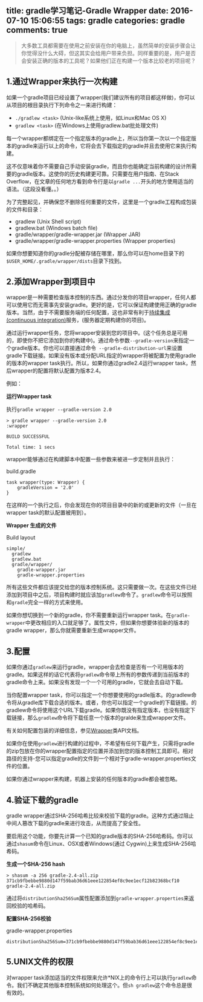 title: gradle学习笔记-Gradle Wrapper
date: 2016-07-10 15:06:55
tags: gradle
categories: gradle
comments: true
---

>大多数工具都需要在使用之前安装在你的电脑上，虽然简单的安装步骤会让你觉得没什么大碍，但这其实会给用户带来负担。同样重要的是，用户是否会安装正确的版本的工具呢？如果他们正在构建一个版本比较老的项目呢？

## 1.通过Wrapper来执行一次构建

如果一个gradle项目已经设置了wrapper(我们建议所有的项目都这样做)，你可以从项目的根目录执行下列命令之一来进行构建：

- `./gradlew <task>` (Unix-like系统上使用，如Linux和Mac OS X)
- `gradlew <task>` (在Windows上使用gradlew.bat批处理文件)

每一个wrapper都绑定在一个指定版本的gradle上，所以当你第一次以一个指定版本的gradle来运行以上的命令，它将会去下载指定的gradle并且去使用它来执行构建。

这不仅意味着你不需要自己手动安装gradle，而且你也能确定当前构建的设计所需要的gradle版本。这使你的历史构建更可靠。只需要在用户指南、在Stack Overflow，在文章的任何地方看到命令行是以`gradle ...`开头的地方使用适当的语法。（这段没看懂。。）

为了完整起见，并确保您不删除任何重要的文件，这里是一个gradle工程构成包装的文件和目录：

- gradlew (Unix Shell script)
- gradlew.bat (Windows batch file)
- gradle/wrapper/gradle-wrapper.jar (Wrapper JAR)
- gradle/wrapper/gradle-wrapper.properties (Wrapper properties)

如果你想要知道你的gradle分配被存储在哪里，那么你可以在home目录下的`$USER_HOME/.gradle/wrapper/dists`目录下找到。

## 2.添加Wrapper到项目中

wrapper是一种需要检查版本控制的东西。通过分发你的项目wrapper，任何人都可以使用它而无需事先安装gradle。更好的是，它可以保证构建使用正确的gradle版本。当然，由于不需要服务端的任何配置，这也非常有利于[持续集成(continuous integration)](https://en.wikipedia.org/wiki/Continuous_integration)服务，(服务器定期构建你的项目)。

通过运行wrapper任务，您将wrapper安装到您的项目中。(这个任务总是可用的，即使你不把它添加到你的构建中)。通过命令参数`--gradle-version`来指定一个gradle版本。你也可以直接通过命令` --gradle-distribution-url`来设置gradle下载链接。如果没有版本或分配URL指定的wrapper将被配置为使用gradle的版本的wrapper task执行。所以，如果你通过gradle2.4运行wrapper task，然后wrapper的配置将默认配置为版本2.4。

例如：

**运行Wrapper task**

执行`gradle wrapper --gradle-version 2.0`

```
> gradle wrapper --gradle-version 2.0
:wrapper

BUILD SUCCESSFUL

Total time: 1 secs
```

wrapper能够通过在构建脚本中配置一些参数来被进一步定制并且执行：

build.gradle

```
task wrapper(type: Wrapper) {
    gradleVersion = '2.0'
}
```

在这样的一个执行之后，你会发现在你的项目目录中的新的或更新的文件（一旦在wrapper task的默认配置被用到）。

**Wrapper 生成的文件**

Build layout

```
simple/
  gradlew
  gradlew.bat
  gradle/wrapper/
    gradle-wrapper.jar
    gradle-wrapper.properties
```

所有这些文件都应该提交给您的版本控制系统。这只需要做一次。在这些文件已经添加到项目中之后，项目构建时就应该加`gradlew`命令了。`gradlew`命令可以按照和`gradle`完全一样的方式来使用。

如果你想切换到一个新的gradle，你不需要重新运行wrapper task。在`gradle-wrapper`中更改相应的入口就足够了。属性文件，但如果你想要体验新的版本的gradle wrapper，那么你就需要重新生成wrapper文件。

## 3.配置

如果你通过`gradlew`来运行gradle，wrapper会去检查是否有一个可用版本的gradle。如果这样的话它代表将`gradlew`命令带上所有的参数传递到当前版本的gradle命令上来。如果没有发现一个一个可用的gradle，它就会去自动下载。

当你配置wrapper task，你可以指定一个你想要使用的gradle版本。的gradlew命令将从gradle库下载合适的版本。或者，你也可以指定一个gradle的下载链接。的gradlew命令将使用这个URL下载gradle。如果你既没有指定版本，也没有指定下载链接，那么`gradlew`命令将下载任意一个版本的gralde来生成wrapper文件。

有关如何配置包装的详细信息，参见[Wrapper](https://docs.gradle.org/current/dsl/org.gradle.api.tasks.wrapper.Wrapper.html)类API文档。

如果你在使用`gradlew`进行构建的过程中，不希望有任何下载产生，只需将gradle的zip包放在你的wrapper配置指定的位置并添加到您的版本控制工具即可。相对路径的支持-您可以指定gradle的文件到一个相对于gradle-wrapper.properties文件的位置。

如果你通过wrapper来构建，机器上安装的任何版本的gradle都会被忽略。

## 4.验证下载的gradle

gradle wrapper通过SHA-256哈希比较来校验下载的gradle。这种方式通过阻止中间人篡改下载的gradle来进行攻击，从而提高了安全性。

要启用这个功能，你要先计算一个已知的gradle版本的SHA-256哈希码。你可以通过`shasum`命令在Linux、OSX或者Windows(通过 Cygwin)上来生成SHA-256哈希码。

**生成一个SHA-256 hash**

```
> shasum -a 256 gradle-2.4-all.zip
371cb9fbebbe9880d147f59bab36d61eee122854ef8c9ee1ecf12b82368bcf10  gradle-2.4-all.zip
```

通过将`distributionSha256Sum`属性配置添加到`gradle-wrapper.properties`来返回校验的哈希码。

**配置SHA-256校验**

gradle-wrapper.properties

```
distributionSha256Sum=371cb9fbebbe9880d147f59bab36d61eee122854ef8c9ee1ecf12b82368bcf10
```

## 5.UNIX文件的权限

对wrapper task添加适当的文件权限来允许*NIX上的命令行上可以执行`gradlew`命令。我们不确定其他版本控制系统如何处理这个。但`sh gradlew`这个命令总是很有效的。